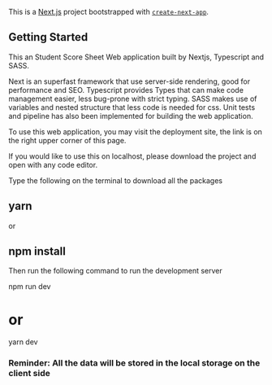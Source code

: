 This is a [Next.js](https://nextjs.org/) project bootstrapped with [`create-next-app`](https://github.com/vercel/next.js/tree/canary/packages/create-next-app).

## Getting Started

This an Student Score Sheet Web application built by Nextjs, Typescript and SASS.

Next is an superfast framework that use server-side rendering, good for performance and SEO.
Typescript provides Types that can make code management easier, less bug-prone with strict typing.
SASS makes use of variables and nested structure that less code is needed for css.
Unit tests and pipeline has also been implemented for building the web application.

To use this web application, you may visit the deployment site, the link is on the right upper corner of this page.

If you would like to use this on localhost, please download the project and open with any code editor.

Type the following on the terminal to download all the packages

## yarn 
or
## npm install

Then run the following command to run the development server

npm run dev
# or
yarn dev


### Reminder: All the data will be stored in the local storage on the client side
